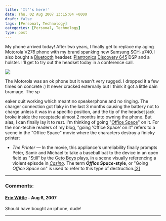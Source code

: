 ```yaml
---
title: 'It''s here!'
date: Thu, 02 Aug 2007 13:15:04 +0000
draft: false
tags: [Personal, Technology]
categories: [Personal, Technology]
type: post
---
```


My phone arrived today! After two years, I finally get to replace my aging [Motorola](http://www.motorola.com/) [V276](http://www.motorola.com/consumer/v/index.jsp?vgnextoid=400bab651780b010VgnVCM1000008206b00aRCRD&show=productHome) phone with my brand spanking new [Samsung SCH-u740](http://zeusville.wordpress.com/2007/07/28/new-cell-phone/). I also bought a [Bluetooth](http://en.wikipedia.org/wiki/Bluetooth) headset: [Plantronics](http://www.plantronics.com/north_america/en_US/?_requestid=195844) [Discovery 645](http://www.plantronics.com/north_america/en_US/products/cat1150057/cat1150057/prod5520016) DSP and a holster. I'll get to try out the headset today in a conference call.

![](http://www.plantronics.com/images/catalog/product_large/discovery640.gif)

The Motorola was an ok phone but it wasn't very rugged. I dropped it a few times on concrete :) It never cracked externally but I think it got a little dain bramage. The sp

eaker quit working which meant no speakerphone and no ringing. The charger connection got flaky in the last 3 months causing the battery not to charge unless it was in a specific position, and the tip of the headset jack broke inside the receptacle almost 2 months into owning the phone. But alas, I can finally lay it to rest. I'm thinking of going "[Office Space](http://en.wikipedia.org/wiki/Office_space)" on it. For the non-techie readers of my blog, "going 'Office Space' on it" refers to a scene in the "Office Space" movie where the characters destroy a finicky printer:

*   _The Printer_ — In the movie, this appliance's unreliability finally prompts Peter, Samir and Michael to take a baseball bat to the device in an open field as "Still" by the [Geto Boys](http://en.wikipedia.org/wiki/Geto_Boys "Geto Boys") plays, in a scene visually referencing a violent episode in _[Casino](http://en.wikipedia.org/wiki/Casino_%28film%29 "Casino (film)")_. The term **_Office Space_\-style**, or "Going _Office Space_ on" is used to refer to this type of destruction.[\[2\]](http://en.wikipedia.org/wiki/Office_space#_note-1)
---
### Comments:
#### [Eric Wittle]( "ericwjunk@Wittle.net") - <time datetime="2007-08-11 13:00:46">Aug 6, 2007</time>

Should have bought an iphone, dude!
<hr />
